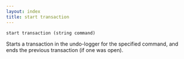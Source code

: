 ```yaml
---
layout: index
title: start transaction
---
```


    start transaction (string command)

Starts a transaction in the undo-logger for the specified command, and ends the previous transaction (if one was open).
